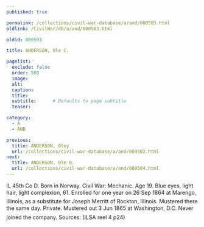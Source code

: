 ```yaml
---
published: true

permalink: /collections/civil-war-database/a/and/000503.html
oldlink: /CivilWar/db/a/and/000503.html

oldid: 000503

title: ANDERSON, Ole C.

pagelist:
  exclude: false
  order: 503
  image: 
  alt:
  caption:
  title:
  subtitle:      # Defaults to page subtitle
  teaser:

category: 
  - A 
  - AND

previous:
  title: ANDERSON, Oley
  url: /collections/civil-war-database/a/and/000502.html  
next:
  title: ANDERSON, Ole O.
  url: /collections/civil-war-database/a/and/000504.html   
---
```

IL 45th Co D. Born in Norway. Civil War: Mechanic. Age 19. Blue eyes, light hair, light complexion, 6&#146;1&#148;. Enrolled for one year on 26 Sep 1864 at Marengo, Illinois, as a substitute for Joseph Merritt of Rockton, Illinois. Mustered there the same day. Private. Mustered out 3 Jun 1865 at Washington, D.C. &#147;Never joined the company.&#148; Sources: (ILSA reel 4 p24)